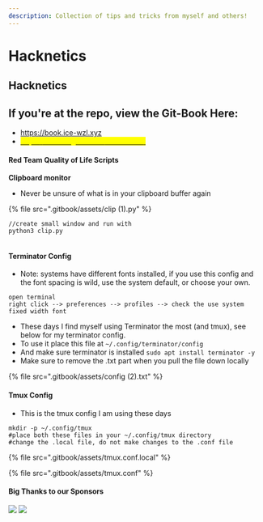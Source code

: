 ```yaml
---
description: Collection of tips and tricks from myself and others!
---
```


# Hacknetics

## Hacknetics

## If you're at the repo, view the Git-Book Here:

* [https://book.ice-wzl.xyz ](https://book.ice-wzl.xyz)
* [<mark style="color:yellow;">https://ice-wzl.gitbook.io/hacknetics/</mark>](https://ice-wzl.gitbook.io/oscp-prep/)

#### Red Team Quality of Life Scripts

**Clipboard monitor**

* Never be unsure of what is in your clipboard buffer again

{% file src=".gitbook/assets/clip (1).py" %}

```
//create small window and run with
python3 clip.py
```

<figure><img src=".gitbook/assets/image (1) (1) (2).png" alt=""><figcaption></figcaption></figure>

#### Terminator Config

* Note: systems have different fonts installed, if you use this config and the font spacing is wild, use the system default, or choose your own.

```
open terminal 
right click --> preferences --> profiles --> check the use system fixed width font
```

* These days I find myself using Terminator the most (and tmux), see below for my terminator config.
* To use it place this file at `~/.config/terminator/config`
* And make sure terminator is installed `sudo apt install terminator -y`
* Make sure to remove the .txt part when you pull the file down locally

{% file src=".gitbook/assets/config (2).txt" %}

#### Tmux Config

* This is the tmux config I am using these days

```
mkdir -p ~/.config/tmux
#place both these files in your ~/.config/tmux directory 
#change the .local file, do not make changes to the .conf file 
```

{% file src=".gitbook/assets/tmux.conf.local" %}

{% file src=".gitbook/assets/tmux.conf" %}

#### Big Thanks to our Sponsors

![](.gitbook/assets/qmaPi6hK_400x400.jpg) ![](<.gitbook/assets/tp-blog-1864x980-10 (2).png>)
